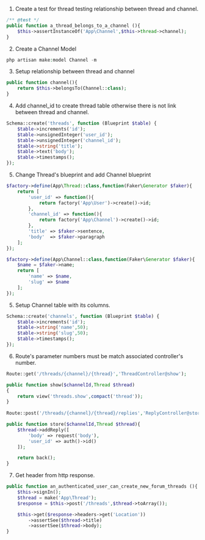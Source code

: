 1. Create a test for thread testing relationship between thread and channel.
```php
/** @test */
public function a_thread_belongs_to_a_channel (){
    $this->assertInstanceOf('App\Channel',$this->thread->channel);
}
```

2. Create a Channel Model
```php
php artisan make:model Channel -m
```

3. Setup relationship between thread and channel
```php
public function channel(){
    return $this->belongsTo(Channel::class);
}
```

4. Add channel_id to create thread table otherwise there is not link between thread and channel.
```php
Schema::create('threads', function (Blueprint $table) {
    $table->increments('id');
    $table->unsignedInteger('user_id');
    $table->unsignedInteger('channel_id');
    $table->string('title');
    $table->text('body');
    $table->timestamps();
});
```

5. Change Thread's blueprint and add Channel blueprint
```php
$factory->define(App\Thread::class,function(Faker\Generator $faker){
    return [
        'user_id' => function(){
            return factory('App\User')->create()->id;
        },
        'channel_id' => function(){
            return factory('App\Channel')->create()->id;
        },
        'title' => $faker->sentence,
        'body'  => $faker->paragraph
    ];
});

$factory->define(App\Channel::class,function(Faker\Generator $faker){
    $name = $faker->name;
    return [
        'name' => $name,
        'slug' => $name
    ];
});
```

5. Setup Channel table with its columns.
```php
Schema::create('channels', function (Blueprint $table) {
    $table->increments('id');
    $table->string('name',50);
    $table->string('slug',50);
    $table->timestamps();
});
```

6. Route's parameter numbers must be match associated controller's number.
```php
Route::get('/threads/{channel}/{thread}','ThreadController@show');

public function show($channelId,Thread $thread)
{
    return view('threads.show',compact('thread'));
}
    
Route::post('/threads/{channel}/{thread}/replies','ReplyController@store');

public function store($channelId,Thread $thread){
    $thread->addReply([
        'body' => request('body'),
        'user_id' => auth()->id()
    ]);

    return back();
}
```

7. Get header from http response.
```php
public function an_authenticated_user_can_create_new_forum_threads (){
    $this->signIn();
    $thread = make('App\Thread');
    $response = $this->post('/threads',$thread->toArray());

    $this->get($response->headers->get('Location'))
        ->assertSee($thread->title)
        ->assertSee($thread->body);
}
```